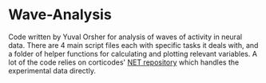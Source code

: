 # Wave-Analysis
Code written by Yuval Orsher for analysis of waves of activity in neural data. There are 4 main script files each with specific tasks it deals with,
and a folder of helper functions for calculating and plotting relevant variables.
A lot of the code relies on corticodes' [NET repository](https://github.com/neural-electrophysiology-tool-team/NET) which handles the experimental data directly.
